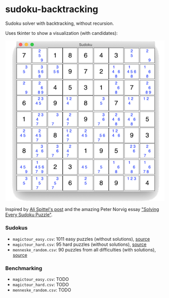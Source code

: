 # sudoku-backtracking

Sudoku solver with backtracking, without recursion.

Uses tkinter to show a visualization (with candidates):

![A partially filled Sudoku](sudoku.png)

Inspired by [Ali Spittel's post](https://medium.com/free-code-camp/coming-back-to-old-problems-how-i-finally-wrote-a-sudoku-solving-algorithm-3b371e6c63bd) and the amazing Peter Norvig essay ["Solving Every Sudoku Puzzle"](https://norvig.com/sudoku.html).

### Sudokus

* `magictour_easy.csv`: 1011 easy puzzles (without solutions), [source](http://magictour.free.fr/msk_009)
* `magictour_hard.csv`: 95 hard puzzles (without solutions), [source](http://magictour.free.fr/top95)
* `menneske_random.csv`: 90 puzzles from all difficulties (with solutions), [source](http://www.menneske.no/sudoku/eng/random.html)

### Benchmarking

* `magictour_easy.csv`: TODO
* `magictour_hard.csv`: TODO
* `menneske_random.csv`: TODO
